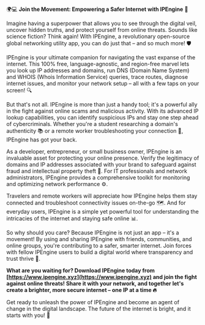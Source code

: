 🌍💻 **Join the Movement: Empowering a Safer Internet with IPEngine** 🚀

Imagine having a superpower that allows you to see through the digital veil, uncover hidden truths, and protect yourself from online threats. Sounds like science fiction? Think again! With IPEngine, a revolutionary open-source global networking utility app, you can do just that – and so much more! 🛡️

IPEngine is your ultimate companion for navigating the vast expanse of the internet. This 100% free, language-agnostic, and region-free marvel lets you look up IP addresses and domains, run DNS (Domain Name System) and WHOIS (Whois Information Service) queries, trace routes, diagnose internet issues, and monitor your network setup – all with a few taps on your screen! 🔍

But that's not all. IPEngine is more than just a handy tool; it's a powerful ally in the fight against online scams and malicious activity. With its advanced IP lookup capabilities, you can identify suspicious IPs and stay one step ahead of cybercriminals. Whether you're a student researching a domain's authenticity 📚 or a remote worker troubleshooting your connection 🏢, IPEngine has got your back.

As a developer, entrepreneur, or small business owner, IPEngine is an invaluable asset for protecting your online presence. Verify the legitimacy of domains and IP addresses associated with your brand to safeguard against fraud and intellectual property theft 💸. For IT professionals and network administrators, IPEngine provides a comprehensive toolkit for monitoring and optimizing network performance ⚙️.

Travelers and remote workers will appreciate how IPEngine helps them stay connected and troubleshoot connectivity issues on-the-go 🗺️. And for everyday users, IPEngine is a simple yet powerful tool for understanding the intricacies of the internet and staying safe online 📊.

So why should you care? Because IPEngine is not just an app – it's a movement! By using and sharing IPEngine with friends, communities, and online groups, you're contributing to a safer, smarter internet. Join forces with fellow IPEngine users to build a digital world where transparency and trust thrive 🌈.

**What are you waiting for? Download IPEngine today from [https://www.ipengine.xyz](https://www.ipengine.xyz) and join the fight against online threats! Share it with your network, and together let's create a brighter, more secure internet – one IP at a time 🔥**

Get ready to unleash the power of IPEngine and become an agent of change in the digital landscape. The future of the internet is bright, and it starts with you! 💫